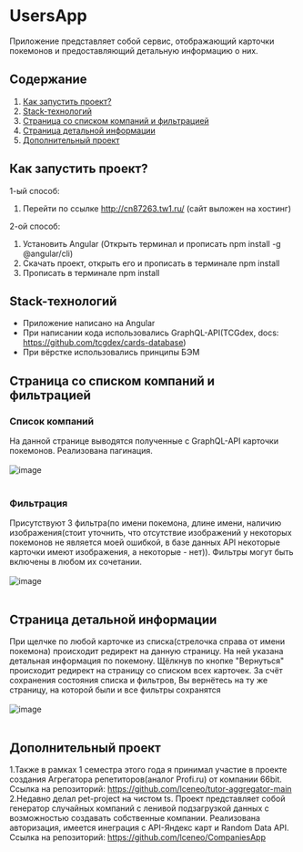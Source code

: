 # UsersApp
Приложение представляет собой сервис, отображающий карточки покемонов и предоставляющий детальную информацию о них.
## Содержание

1. <a href = "#start">Как запустить проект?</a>
2. <a href = "#stack">Stack-технологий</a>
3. <a href = "#main_page">Страница со списком компаний и фильтрацией<a>
4. <a href = "#info_page">Страница детальной информации</a>
5. <a href = "#additional">Дополнительный проект</a>

<a name = start></a>
## Как запустить проект?
1-ый способ:
  1. Перейти по ссылке http://cn87263.tw1.ru/ (сайт выложен на хостинг)

2-ой способ:
  1. Установить Angular (Открыть терминал и прописать npm install -g @angular/cli)
  2. Скачать проект, открыть его и прописать в терминале npm install
  3. Прописать в терминале npm install
  
## Stack-технологий
- Приложение написано на Angular
- При написании кода использовались GraphQL-API(TCGdex, docs: https://github.com/tcgdex/cards-database)
- При вёрстке использовались принципы БЭМ

<a name = main_page></a>
## Страница со списком компаний и фильтрацией

### Список компаний
На данной странице выводятся полученные с GraphQL-API карточки покемонов. Реализована пагинация.
<br><br>
![image](https://user-images.githubusercontent.com/94864786/217897054-be967cb9-6262-4d35-9bc7-11430a711c81.png)
<br><br>


### Фильтрация
Присутствуют 3 фильтра(по имени покемона, длине имени, наличию изображения(стоит уточнить, что отсутствие изображений у некоторых покемонов не является моей ошибкой, в базе данных API некоторые карточки имеют изображения, а некоторые - нет)).
Фильтры могут быть включены в любом их сочетании. 
<br><br>
![image](https://user-images.githubusercontent.com/94864786/217897592-041e2931-817a-4ad4-93c5-a2ca56de2517.png)
<br><br>

<a name = info_page></a>
## Страница детальной информации

При щелчке по любой карточке из списка(стрелочка справа от имени покемона) происходит редирект на данную страницу.
На ней указана детальная информация по покемону. Щёлкнув по кнопке "Вернуться" происходит редирект на страницу со списком всех карточек. За счёт сохранения состояния списка и фильтров, Вы вернётесь на ту же страницу, на которой были и все фильтры сохранятся
<br><br>
![image](https://user-images.githubusercontent.com/94864786/217897918-dbcbabc2-03c8-4ced-a34b-d9364b94c3ba.png)
<br><br>
<a name = additional></a>
## Дополнительный проект
1.Также в рамках 1 семестра этого года я принимал участие в проекте создания Агрегатора репетиторов(аналог Profi.ru) от компании 66bit.
Ссылка на репозиторий: https://github.com/lceneo/tutor-aggregator-main
<br>
2.Недавно делал pet-project на чистом ts. Проект представляет собой генератор случайных компаний с ленивой подзагрузкой данных с возможностью создавать собственные компании. Реализована авторизация, имеется инеграция с API-Яндекс карт и Random Data API.
Ссылка на репозиторий: https://github.com/lceneo/CompaniesApp
